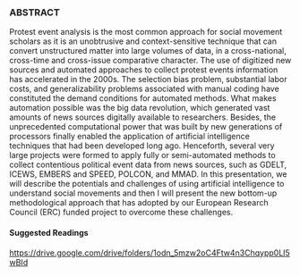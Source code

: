 ### ABSTRACT 

Protest event analysis is the most common approach for social movement scholars as it is an unobtrusive and context-sensitive technique that can convert unstructured matter into large volumes of data, in a cross-national, cross-time and cross-issue comparative character. The use of digitized new sources and automated approaches to collect protest events information has accelerated in the 2000s. The selection bias problem, substantial labor costs, and generalizability problems associated with manual coding have constituted the demand conditions for automated methods. What makes automation possible was the big data revolution, which generated vast amounts of news sources digitally available to researchers. Besides, the unprecedented computational power that was built by new generations of processors finally enabled the application of artificial intelligence techniques that had been developed long ago. Henceforth, several very large projects were formed to apply fully or semi-automated methods to collect contentious political event data from news sources, such as GDELT, ICEWS, EMBERS and SPEED, POLCON, and MMAD. In this presentation, we will describe the potentials and challenges of using artificial intelligence to understand social movements and then I will present the new bottom-up methodological approach that has adopted by our European Research Council (ERC) funded project to overcome these challenges.

#### Suggested Readings

https://drive.google.com/drive/folders/1odn_5mzw2oC4Ftw4n3Chqypp0LI5wBId

